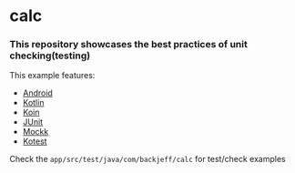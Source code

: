 # calc
### This repository showcases the best practices of unit checking(testing)

This example features:
* [Android](https://www.android.com/intl/pt-BR_br/)
* [Kotlin](https://kotlinlang.org/)
* [Koin](https://insert-koin.io/)
* [JUnit](https://junit.org/junit5/)
* [Mockk](https://mockk.io/)
* [Kotest](https://kotest.io/)

Check the `app/src/test/java/com/backjeff/calc` for test/check examples
